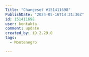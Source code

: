 ```yaml
---
Title: "Changeset #151411698"
PublishDate: "2024-05-16T14:31:36Z"
id: 151411698
user: kentakta
comment: update
created_by: iD 2.29.0
tags:
  - Montenegro

---
```

